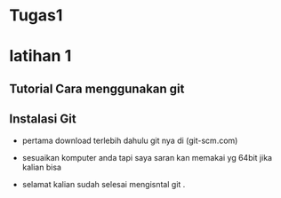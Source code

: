 # Tugas1
# latihan 1
## Tutorial Cara menggunakan git
## Instalasi Git
- pertama download terlebih dahulu git nya di (git-scm.com)

- sesuaikan komputer anda tapi saya saran kan memakai yg 64bit jika kalian bisa

- selamat kalian sudah selesai mengisntal git .
